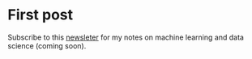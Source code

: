 # First post

Subscribe to this [newsleter](greybox.substack.com) for my notes on machine learning and data science (coming soon).
